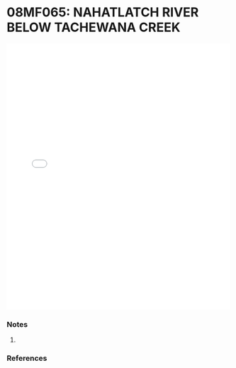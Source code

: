 # 08MF065: NAHATLATCH RIVER BELOW TACHEWANA CREEK

<iframe src="/_static/stations/08MF065_fdc.html" width="100%" height="600" frameborder="0"></iframe>

### Notes
1. 

### References

